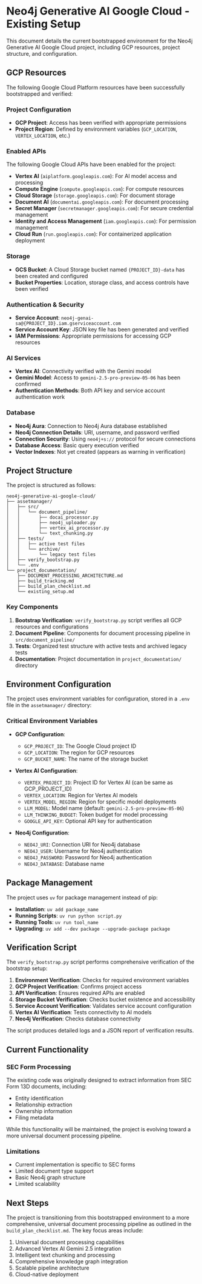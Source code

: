 # Neo4j Generative AI Google Cloud - Existing Setup

This document details the current bootstrapped environment for the Neo4j Generative AI Google Cloud project, including GCP resources, project structure, and configuration.

## GCP Resources

The following Google Cloud Platform resources have been successfully bootstrapped and verified:

### Project Configuration

- **GCP Project**: Access has been verified with appropriate permissions
- **Project Region**: Defined by environment variables (`GCP_LOCATION`, `VERTEX_LOCATION`, etc.)

### Enabled APIs

The following Google Cloud APIs have been enabled for the project:

- **Vertex AI** (`aiplatform.googleapis.com`): For AI model access and processing
- **Compute Engine** (`compute.googleapis.com`): For compute resources
- **Cloud Storage** (`storage.googleapis.com`): For document storage
- **Document AI** (`documentai.googleapis.com`): For document processing
- **Secret Manager** (`secretmanager.googleapis.com`): For secure credential management
- **Identity and Access Management** (`iam.googleapis.com`): For permission management
- **Cloud Run** (`run.googleapis.com`): For containerized application deployment

### Storage

- **GCS Bucket**: A Cloud Storage bucket named `{PROJECT_ID}-data` has been created and configured
- **Bucket Properties**: Location, storage class, and access controls have been verified

### Authentication & Security

- **Service Account**: `neo4j-genai-sa@{PROJECT_ID}.iam.gserviceaccount.com`
- **Service Account Key**: JSON key file has been generated and verified
- **IAM Permissions**: Appropriate permissions for accessing GCP resources

### AI Services

- **Vertex AI**: Connectivity verified with the Gemini model
- **Gemini Model**: Access to `gemini-2.5-pro-preview-05-06` has been confirmed
- **Authentication Methods**: Both API key and service account authentication work

### Database

- **Neo4j Aura**: Connection to Neo4j Aura database established
- **Neo4j Connection Details**: URI, username, and password verified
- **Connection Security**: Using `neo4j+s://` protocol for secure connections
- **Database Access**: Basic query execution verified
- **Vector Indexes**: Not yet created (appears as warning in verification)

## Project Structure

The project is structured as follows:

```
neo4j-generative-ai-google-cloud/
├── assetmanager/
│   ├── src/
│   │   └── document_pipeline/
│   │       ├── docai_processor.py
│   │       ├── neo4j_uploader.py
│   │       ├── vertex_ai_processor.py
│   │       └── text_chunking.py
│   ├── tests/
│   │   ├── active test files
│   │   └── archive/
│   │       └── legacy test files
│   ├── verify_bootstrap.py
│   └── .env
└── project_documentation/
    ├── DOCUMENT_PROCESSING_ARCHITECTURE.md
    ├── build_tracking.md
    ├── build_plan_checklist.md
    └── existing_setup.md
```

### Key Components

1. **Bootstrap Verification**: `verify_bootstrap.py` script verifies all GCP resources and configurations
2. **Document Pipeline**: Components for document processing pipeline in `src/document_pipeline/`
3. **Tests**: Organized test structure with active tests and archived legacy tests
4. **Documentation**: Project documentation in `project_documentation/` directory

## Environment Configuration

The project uses environment variables for configuration, stored in a `.env` file in the `assetmanager/` directory:

### Critical Environment Variables

- **GCP Configuration**:
  - `GCP_PROJECT_ID`: The Google Cloud project ID
  - `GCP_LOCATION`: The region for GCP resources
  - `GCP_BUCKET_NAME`: The name of the storage bucket

- **Vertex AI Configuration**:
  - `VERTEX_PROJECT_ID`: Project ID for Vertex AI (can be same as GCP_PROJECT_ID)
  - `VERTEX_LOCATION`: Region for Vertex AI models
  - `VERTEX_MODEL_REGION`: Region for specific model deployments
  - `LLM_MODEL`: Model name (default: `gemini-2.5-pro-preview-05-06`)
  - `LLM_THINKING_BUDGET`: Token budget for model processing
  - `GOOGLE_API_KEY`: Optional API key for authentication

- **Neo4j Configuration**:
  - `NEO4J_URI`: Connection URI for Neo4j database
  - `NEO4J_USER`: Username for Neo4j authentication
  - `NEO4J_PASSWORD`: Password for Neo4j authentication
  - `NEO4J_DATABASE`: Database name

## Package Management

The project uses `uv` for package management instead of pip:

- **Installation**: `uv add package_name`
- **Running Scripts**: `uv run python script.py`
- **Running Tools**: `uv run tool_name`
- **Upgrading**: `uv add --dev package --upgrade-package package`

## Verification Script

The `verify_bootstrap.py` script performs comprehensive verification of the bootstrap setup:

1. **Environment Verification**: Checks for required environment variables
2. **GCP Project Verification**: Confirms project access
3. **API Verification**: Ensures required APIs are enabled
4. **Storage Bucket Verification**: Checks bucket existence and accessibility
5. **Service Account Verification**: Validates service account configuration
6. **Vertex AI Verification**: Tests connectivity to AI models
7. **Neo4j Verification**: Checks database connectivity

The script produces detailed logs and a JSON report of verification results.

## Current Functionality

### SEC Form Processing

The existing code was originally designed to extract information from SEC Form 13D documents, including:

- Entity identification
- Relationship extraction
- Ownership information
- Filing metadata

While this functionality will be maintained, the project is evolving toward a more universal document processing pipeline.

### Limitations

- Current implementation is specific to SEC forms
- Limited document type support
- Basic Neo4j graph structure
- Limited scalability

## Next Steps

The project is transitioning from this bootstrapped environment to a more comprehensive, universal document processing pipeline as outlined in the `build_plan_checklist.md`. The key focus areas include:

1. Universal document processing capabilities
2. Advanced Vertex AI Gemini 2.5 integration
3. Intelligent text chunking and processing
4. Comprehensive knowledge graph integration
5. Scalable pipeline architecture
6. Cloud-native deployment
